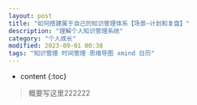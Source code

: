 ```yaml
---
layout: post
title: "如何搭建属于自己的知识管理体系【场景—计划和复盘】"
description: "理解个人知识管理系统"
category: "个人成长"
modified: 2023-09-01 00:38
tags: "知识管理 时间管理 思维导图 xmind 日历"
---
```

* content
{:toc}

> 概要写这里222222
<!-- more -->
